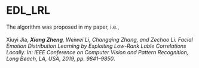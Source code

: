 # EDL_LRL
The algorithm was proposed in my paper, i.e., <br><br>
Xiuyi Jia, ***Xiang Zheng**, Weiwei Li, Changqing Zhang, and Zechao Li. Facial Emotion Distribution Learning by Exploiting Low-Rank Lable Correlations Locally. In: IEEE Conference on Computer Vision and Pattern Recognition, Long Beach, LA, USA, 2019,
pp. 9841–9850*.<br><br>
